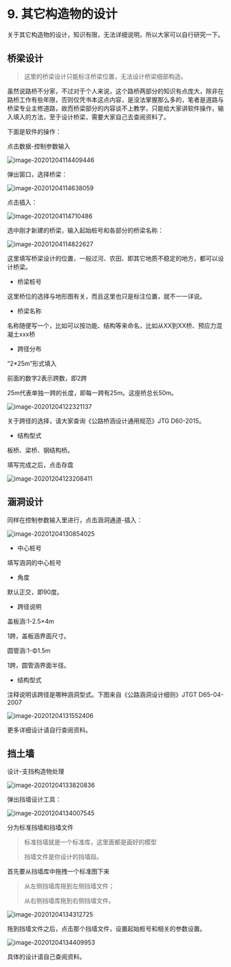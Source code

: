 
# 9. 其它构造物的设计

关于其它构造物的设计，知识有限，无法详细说明，所以大家可以自行研究一下。

## 桥梁设计



> 这里的桥梁设计只能标注桥梁位置，无法设计桥梁细部构造。

虽然说路桥不分家，不过对于个人来说，这个路桥两部分的知识有点庞大，除非在路桥工作有些年限，否则仅凭书本这点内容，是没法掌握那么多的，笔者是道路与桥梁专业主修道路，故而桥梁部分的内容谈不上教学，只能给大家讲软件操作，输入填入的方法，至于设计桥梁，需要大家自己去查阅资料了。

下面是软件的操作：

点击数据-控制参数输入

![image-20201204114409446](https://gitee.com/yanggenjie/HintCAD-tutorial/raw/master/images/image-20201204114409446.png)



弹出窗口，选择桥梁：

![image-20201204114638059](https://gitee.com/yanggenjie/HintCAD-tutorial/raw/master/images/image-20201204114638059.png)



点击插入：

![image-20201204114710486](https://gitee.com/yanggenjie/HintCAD-tutorial/raw/master/images/image-20201204114710486.png)

选中刚才新建的桥梁，输入起始桩号和各部分的桥梁名称：

![image-20201204114822627](https://gitee.com/yanggenjie/HintCAD-tutorial/raw/master/images/image-20201204114822627.png)

这里填写桥梁设计的位置，一般过河、农田、即其它地质不稳定的地方，都可以设计桥梁。

- 桥梁桩号

这里桥位的选择与地形图有关，而且这里也只是标注位置，就不一一详说。

- 桥梁名称

名称随便写一个，比如可以按功能、结构等来命名，比如从XX到XX桥、预应力混凝土xxx桥

- 跨径分布

“2*25m”形式填入

前面的数字2表示跨数，即2跨

25m代表单独一跨的长度，即每一跨有25m。这座桥总长50m。

![image-20201204122321137](https://gitee.com/yanggenjie/HintCAD-tutorial/raw/master/images/image-20201204122321137.png)



关于跨径的选择，请大家查询《公路桥涵设计通用规范》JTG D60-2015。

- 结构型式

板桥、梁桥、钢结构桥。

填写完成之后，点击存盘

![image-20201204123208411](https://gitee.com/yanggenjie/HintCAD-tutorial/raw/master/images/image-20201204123208411.png)



## 涵洞设计

同样在控制参数输入里进行，点击涵洞通道-插入：

![image-20201204130854025](https://gitee.com/yanggenjie/HintCAD-tutorial/raw/master/images/image-20201204130854025.png)

- 中心桩号

填写涵洞的中心桩号

- 角度

默认正交，即90度。

- 跨径说明

盖板涵:1-2.5×4m

1跨，盖板涵界面尺寸。

圆管涵:1-Φ1.5m

1跨，圆管涵界面半径。

- 结构型式

注释说明该跨径是哪种涵洞型式。下图来自《公路涵洞设计细则》JTGT D65-04-2007

![image-20201204131552406](https://gitee.com/yanggenjie/HintCAD-tutorial/raw/master/images/image-20201204131552406.png)



更多详细设计请自行查阅资料。

## 挡土墙

设计-支挡构造物处理

![image-20201204133820836](https://gitee.com/yanggenjie/HintCAD-tutorial/raw/master/images/image-20201204133820836.png)



弹出挡墙设计工具：

![image-20201204134007545](https://gitee.com/yanggenjie/HintCAD-tutorial/raw/master/images/image-20201204134007545.png)

分为标准挡墙和挡墙文件

> 标准挡墙就是一个标准库，这里面都是画好的模型
>
> 挡墙文件是你设计的挡墙段。

首先要从挡墙库中拖拽一个标准图下来

> 从左侧挡墙库拖到左侧挡墙文件；
>
> 从右侧挡墙库拖到右侧挡墙文件。

![image-20201204134312725](https://gitee.com/yanggenjie/HintCAD-tutorial/raw/master/images/image-20201204134312725.png)

拖到挡墙文件之后，点击那个挡墙文件，设置起始桩号和相关的参数设置。

![image-20201204134409953](https://gitee.com/yanggenjie/HintCAD-tutorial/raw/master/images/image-20201204134409953.png)

具体的设计请自己查阅资料。
